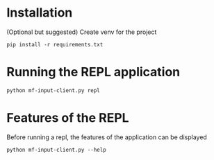 # Installation

(Optional but suggested) Create venv for the project

```pip install -r requirements.txt``` 

# Running the REPL application

```python mf-input-client.py repl```

# Features of the REPL

Before running a repl, the features of the application can be displayed

```python mf-input-client.py --help```